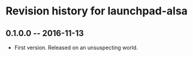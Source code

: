 # Revision history for launchpad-alsa

## 0.1.0.0  -- 2016-11-13

* First version. Released on an unsuspecting world.
